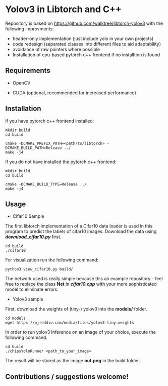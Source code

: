 # Yolov3 in Libtorch and C++

Repository is based on https://github.com/walktree/libtorch-yolov3 with the following improvments:

- header-only implementation (just include yolo in your own projects)
- code redesign (separated classes into different files to aid adaptability)
- avoidance of raw pointers where possible
- Installation of cpu-based pytorch c++ frontend if no installtion is found

## Requirements

- OpenCV

- CUDA (optional, recommended for increased performance)

## Installation

If you have pytorch c++ frontend installed:

    mkdir build
    cd build
    
    cmake -DCMAKE_PREFIX_PATH=<path/to/libtorch> -DCMAKE_BUILD_PATH=Release ../
    make -j4
    
If you do not have installed the pytorch c++ frontend:

    mkdir build
    cd build
    
    cmake -DCMAKE_BUILD_TYPE=Release ../
    make -j4
    
## Usage

- Cifar10 Sample

The first libtorch implementation of a Cifar10 data loader is used in this program to predict 
the labels of cifar10 images. Download the data using ***download_cifar10.py*** first.

    cd build
    ./cifar10 
    
For visualization run the following command:

    python3 view_cifar10.py build/
    
The network used is really simple because this an example repository - feel free to replace 
the class **Net** in ***cifar10.cpp*** with your more sophisticated model to eliminate errors.

- Yolov3 sample

First, download the weights of (tiny-) yolov3 into the **models/** folder.

    cd models
    wget https://pjreddie.com/media/files/yolov3-tiny.weights 

In order to run yolov3 inference on an image of your choice, execute the following command.

    cd build
    ./chipsYoloRunner <path_to_your_image>
    
The result will be stored as the image **out.png** in the build folder.
    
 
 ## Contributions / suggestions welcome!
 